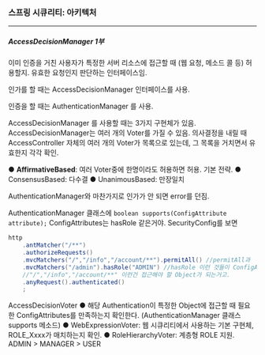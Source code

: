 <h3>스프링 시큐리티: 아키텍처</h3>
<hr/>
<h5>AccessDecisionManager 1부</h5>

이미 인증을 거친 사용자가 특정한 서버 리소스에 접근할 때 (웹 요청, 메소드 콜 등) 허용할지. 유효한 요청인지 판단하는 인터페이스임.

인가를 할 때는 AccessDecisionManager 인터페이스를 사용.

인증을 할 때는 AuthenticationManager 를 사용.

AccessDecisionManager 를 사용할 때는 3가지 구현체가 있음. AccessDecisionManager는 여러 개의 Voter를 가질 수 있음. 의사결정을 내릴 때 AccessController 자체의 여러 개의 Voter가 목록으로 있는데, 그 목록을 거치면서 유효한지 각각 확인.

● <b>AffirmativeBased</b>: 여러 Voter중에 한명이라도 허용하면 허용. 기본 전략.
● ConsensusBased: 다수결
● UnanimousBased: 만장일치

AuthenticationManager와 마찬가지로 인가가 안 되면 error를 던짐. 

AuthenticationManager 클래스에 `boolean supports(ConfigAttribute attribute);` ConfigAttributes는 hasRole 같은거야. SecurityConfig를 보면 

```java
http
    .antMatcher("/**")
    .authorizeRequests()
    .mvcMatchers("/","/info","/account/**").permitAll() //permitAll과
    .mvcMatchers("/admin").hasRole("ADMIN") //hasRole 이런 것들이 ConfigAttributes 임.
    //"/","/info","/account/**" 이런건 접근해야 할 Object가 되는거고.
    .anyRequest().authenticated()
    ;
```

AccessDecisionVoter
● 해당 Authentication이 특정한 Object에 접근할 때 필요한 ConfigAttributes를 만족하는지 확인한다. (AuthenticationManager 클래스 supports 메소드)
● WebExpressionVoter: 웹 시큐리티에서 사용하는 기본 구현체, ROLE_Xxxx가 매치하는지 확인.
● RoleHierarchyVoter: 계층형 ROLE 지원. ADMIN > MANAGER > USER

